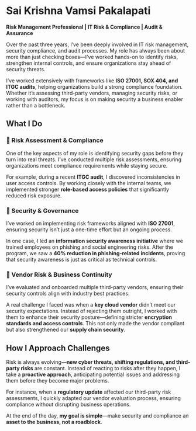 # Sai Krishna Vamsi Pakalapati  
**Risk Management Professional | IT Risk & Compliance | Audit & Assurance**  

Over the past three years, I’ve been deeply involved in IT risk management, security compliance, and audit processes. My role has always been about more than just checking boxes—I've worked hands-on to identify risks, strengthen internal controls, and ensure organizations stay ahead of security threats.  

I’ve worked extensively with frameworks like **ISO 27001, SOX 404, and ITGC audits**, helping organizations build a strong compliance foundation. Whether it’s assessing third-party vendors, managing security risks, or working with auditors, my focus is on making security a business enabler rather than a bottleneck.  

## What I Do  

### 🔹 Risk Assessment & Compliance  
One of the key aspects of my role is identifying security gaps before they turn into real threats. I’ve conducted multiple risk assessments, ensuring organizations meet compliance requirements while staying secure.  

For example, during a recent **ITGC audit**, I discovered inconsistencies in user access controls. By working closely with the internal teams, we implemented stronger **role-based access policies** that significantly reduced risk exposure.  

### 🔹 Security & Governance  
I’ve worked on implementing risk frameworks aligned with **ISO 27001**, ensuring security isn’t just a one-time effort but an ongoing process.  

In one case, I led an **information security awareness initiative** where we trained employees on phishing and social engineering risks. After the program, we saw a **40% reduction in phishing-related incidents**, proving that security awareness is just as critical as technical controls.  

### 🔹 Vendor Risk & Business Continuity  
I’ve evaluated and onboarded multiple third-party vendors, ensuring their security controls align with industry best practices.  

A real challenge I faced was when a **key cloud vendor** didn’t meet our security expectations. Instead of rejecting them outright, I worked with them to enhance their security posture—defining stricter **encryption standards and access controls**. This not only made the vendor compliant but also strengthened our **supply chain security**.  

## How I Approach Challenges  
Risk is always evolving—**new cyber threats, shifting regulations, and third-party risks** are constant. Instead of reacting to risks after they happen, I take a **proactive approach**, anticipating potential issues and addressing them before they become major problems.  

For instance, when a **regulatory update** affected our third-party risk assessments, I quickly adapted our vendor evaluation process, ensuring compliance without disrupting business operations.  

At the end of the day, **my goal is simple**—make security and compliance an **asset to the business, not a roadblock**.  
